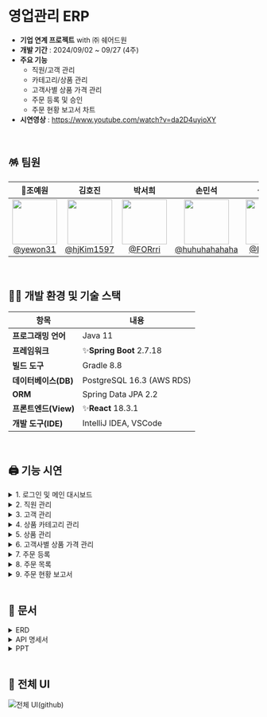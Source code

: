 
# 영업관리 ERP

- **기업 연계 프로젝트** with ㈜ 쉐어드원
- **개발 기간** : 2024/09/02 ~ 09/27 (4주)
- **주요 기능**
    - 직원/고객 관리
    - 카테고리/상품 관리
    - 고객사별 상품 가격 관리
    - 주문 등록 및 승인
    - 주문 현황 보고서 차트
- **시연영상** : https://www.youtube.com/watch?v=da2D4uyioXY
<br/>

## 🪅 팀원

| **👑조예원** | **김호진** | **박서희** | **손민석** |**심유정** |**한정우** |
| :------: |  :------: | :------: | :------: |:------: |:------: |
| [<img src="https://avatars.githubusercontent.com/yewon31" height=90> <br/> @yewon31](https://github.com/yewon31) | [<img src="https://avatars.githubusercontent.com/hjKim1597" height=90> <br/> @hjKim1597](https://github.com/hjKim1597) | [<img src="https://avatars.githubusercontent.com/FORrri" height=90> <br/> @FORrri](https://github.com/FORrri) | [<img src="https://avatars.githubusercontent.com/huhuhahahaha" height=90> <br/> @huhuhahahaha](https://github.com/huhuhahahaha) |[<img src="https://avatars.githubusercontent.com/I2hyeon" height=90> <br/> @I2hyeon](https://github.com/I2hyeon) |[<img src="https://avatars.githubusercontent.com/groovyplanet" height=90> <br/> @groovyplanet](https://github.com/groovyplanet) |

<br/>

## 🤹‍♂️ 개발 환경 및 기술 스택

| 항목 | 내용 |
|---|---|
| **프로그래밍 언어** | Java 11 |
| **프레임워크** | ✨**Spring Boot** 2.7.18 |
| **빌드 도구** | Gradle 8.8 |
| **데이터베이스(DB)** | PostgreSQL 16.3 (AWS RDS) |
| **ORM** | Spring Data JPA 2.2 |
| **프론트엔드(View)** | ✨**React** 18.3.1 |
| **개발 도구(IDE)** | IntelliJ IDEA, VSCode |
<br/>

## 🖨 기능 시연

<details>
  <summary>1. 로그인 및 메인 대시보드</summary>
    
![ezgif-7-011ab5f44f](https://github.com/user-attachments/assets/e3996121-ab4d-4793-baa1-820dd19df2a3)
</details>

<details>
  <summary>2. 직원 관리</summary>
    
![ezgif-7-a09602c73a](https://github.com/user-attachments/assets/c28905c5-6a62-4c81-8fc4-f5a135be9f7b)

</details>
<details>
  <summary>3. 고객 관리</summary>
    
![ezgif-7-c7468b2269](https://github.com/user-attachments/assets/813c53d9-d142-4cd1-9464-7cef197726f5)

</details>
<details>
  <summary>4. 상품 카테고리 관리</summary>
    
![ezgif-2-feffb5d88f](https://github.com/user-attachments/assets/1edbcd0b-6fcb-4e81-aef3-6c308c6a689c)

</details>
<details>
  <summary>5. 상품 관리</summary>
    
![ezgif-2-d8ac1ea66c](https://github.com/user-attachments/assets/ecfef993-001b-40dc-8281-2ec2d0e05d28)

</details>
<details>
  <summary>6. 고객사별 상품 가격 관리</summary>
    
![ezgif-2-bb6aeae163](https://github.com/user-attachments/assets/e875d217-fb22-4931-bb98-48a4cfe44601)

</details>

<details>
  <summary>7. 주문 등록</summary>
    
![ezgif-2-7e6254ece8](https://github.com/user-attachments/assets/aacbb196-c5ef-491c-8e89-40d04cd7d10b)

</details>
<details>
  <summary>8. 주문 목록</summary>
    
![ezgif-2-1d6adb6554](https://github.com/user-attachments/assets/83fd8a7e-4172-42b5-a8f8-65ebb23d6d31)

</details>
<details>
  <summary>9. 주문 현황 보고서</summary>
    
![ezgif-7-aaa45ddf13](https://github.com/user-attachments/assets/9a5cbb31-b0a1-4f0d-90aa-f4c238b6426d)
</details>


<br/>


## 🎡 문서

<details>
  <summary>ERD</summary>
  
![ERD(2)](https://github.com/user-attachments/assets/53f6d577-63fb-4fea-a57b-e1642062783b)


</details>


<details>
  <summary>API 명세서</summary>

![쉐어드원 3조](https://github.com/user-attachments/assets/64d1218b-d171-419a-af74-1d7beea3b370)

</details>


<details>
  <summary>PPT</summary>
 
![1 (6)](https://github.com/user-attachments/assets/bd70e56c-ff8f-410f-96cb-a51c106c62d2)
![2 (2)](https://github.com/user-attachments/assets/536ee9c4-37fa-4eea-962c-d2741e6e99da)
![3](https://github.com/user-attachments/assets/9ed942df-1bff-498e-b14c-8224cd3d21e7)
</details>



<br/>

## 🎠 전체 UI
![전체 UI(github)](https://github.com/user-attachments/assets/4755cafb-665f-4a94-bc37-91677bbb5eec)


